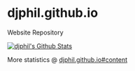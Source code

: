 # djphil.github.io
Website Repository

[![djphil's Github Stats](https://github-readme-stats.vercel.app/api?username=djphil&show_icons=true)](https://github.com/djphil/djphil.github.io)

More statistics @ <a href="https://djphil.github.io">djphil.github.io#content</a>